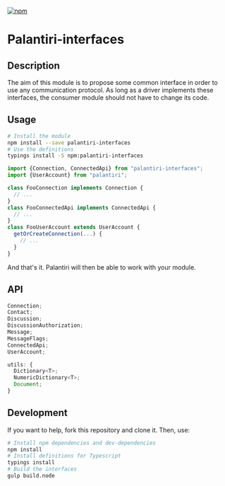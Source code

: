 [![npm](https://img.shields.io/npm/v/palantiri-interfaces.svg?maxAge=2592000)](https://www.npmjs.com/package/palantiri-interfaces)

# Palantiri-interfaces

## Description

The aim of this module is to propose some common interface in order to use any communication protocol.
As long as a driver implements these interfaces, the consumer module should not have to change its code.

## Usage

````bash
# Install the module
npm install --save palantiri-interfaces
# Use the definitions
typings install -S npm:palantiri-interfaces
````

````typescript
import {Connection, ConnectedApi} from "palantiri-interfaces";
import {UserAccount} from "palantiri";

class FooConnection implements Connection {
  // ...
}
class FooConnectedApi implements ConnectedApi {
  // ...
}
class FooUserAccount extends UserAccount {
  getOrCreateConnection(...) {
    // ...
  }
}
````

And that's it. Palantiri will then be able to work with your module.

## API

````typescript
Connection;
Contact;
Discussion;
DiscussionAuthorization;
Message;
MessageFlags;
ConnectedApi;
UserAccount;

utils: {
  Dictionary<T>;
  NumericDictionary<T>;
  Document;
}
````

## Development

If you want to help, fork this repository and clone it. Then, use:
````bash
# Install npm dependencies and dev-dependencies
npm install
# Install definitions for Typescript
typings install
# Build the interfaces
gulp build.node
````
